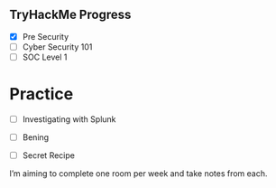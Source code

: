 ## TryHackMe Progress

- [x] Pre Security
- [ ] Cyber Security 101
- [ ] SOC Level 1

# Practice
- [ ] Investigating with Splunk
- [ ] Bening
- [ ] Secret Recipe


I’m aiming to complete one room per week and take notes from each.
